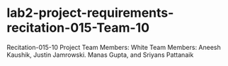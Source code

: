# lab2-project-requirements-recitation-015-Team-10

Recitation-015-10
Project Team Members:
White
Team Members:
Aneesh Kaushik,
Justin Jamrowski.
Manas Gupta, and
Sriyans Pattanaik

